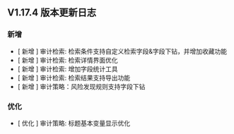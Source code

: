 ## V1.17.4 版本更新日志

### 新增

- [ 新增 ] 审计检索: 检索条件支持自定义检索字段&字段下钻，并增加收藏功能
- [ 新增 ] 审计检索: 检索详情界面优化
- [ 新增 ] 审计检索: 增加字段统计工具
- [ 新增 ] 审计检索: 检索结果支持导出功能
- [ 新增 ] 审计策略：风险发现规则支持字段下钻

### 优化

- [ 优化 ] 审计策略: 标题基本变量显示优化
